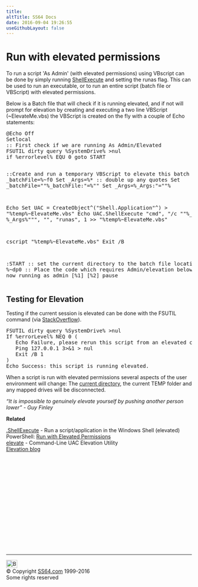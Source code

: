 ```yaml
---
title:
altTitle: SS64 Docs
date: 2016-09-04 19:26:55
useGithubLayout: false
---
```

<!-- #BeginLibraryItem "/Library/head_vbsyntax.lbi" --><!-- #EndLibraryItem --><h1>Run with elevated permissions</h1>
<p>To run a script 'As Admin' (with elevated permissions) using VBscript can be done by simply running <a href="shellexecute.html">ShellExecute</a> and setting the <span class="code">runas</span> flag. This can be used to run an executable, or to run an entire script (batch file or VBScript) with elevated permissions.</p>
<p>Below is a Batch file that will check if it is running elevated, and if not will prompt for elevation by creating and executing a two line VBScript (~ElevateMe.vbs) the VBScript is created on the fly with a couple of Echo statements:</p>
<pre>@Echo Off
Setlocal
:: First check if we are running As Admin/Elevated
FSUTIL dirty query %SystemDrive% &gt;nul
if %errorlevel% EQU 0 goto START

::Create and run a temporary VBScript to elevate this batch file
   Set _batchFile=%~f0
   Set _Args=%*
   :: double up any quotes
   Set _batchFile=""%_batchFile:"=%""
   Set _Args=%_Args:"=""%

   Echo Set UAC = CreateObject^("Shell.Application"^) &gt; "%temp%\~ElevateMe.vbs"
   Echo UAC.ShellExecute "cmd", "/c ""%_batchFile% %_Args%""", "", "runas", 1 &gt;&gt; "%temp%\~ElevateMe.vbs"

   cscript "%temp%\~ElevateMe.vbs" 
   Exit /B

:START
:: set the current directory to the batch file location
cd /d %~dp0
:: Place the code which requires Admin/elevation below
Echo We are now running as admin [%1] [%2]
pause</pre>
<h2>Testing for Elevation</h2>
<p>Testing if the current session is elevated  can be done with the FSUTIL command (via <a href="http://stackoverflow.com/a/21295806/1720814">StackOverflow</a>).</p>
<pre>FSUTIL dirty query %SystemDrive% &gt;nul
If %errorLevel% NEQ 0 (
   Echo Failure, please rerun this script from an elevated command prompt. Exiting...
   Ping 127.0.0.1 3&gt;&amp;1 &gt; nul
   Exit /B 1
) 
Echo Success: this script is running elevated.</pre>
<p>When a script is run with elevated permissions several aspects of the user environment will change: The <a href="../nt/cd.html">current directory</a>, the current TEMP folder and any mapped drives will be disconnected.</p>
<p class="quote"><i>“It is impossible to genuinely elevate yourself by pushing another person lower” - Guy Finley</i></p>
<p><b>Related</b></p>
<p><a href="shellexecute.html">.ShellExecute</a> - Run a script/application in the Windows Shell (elevated)<br>
PowerShell: <a href="../ps/syntax-elevate.html">Run with Elevated Permissions</a><br>
<a href="http://code.kliu.org/misc/elevate/">elevate</a> - Command-Line UAC Elevation Utility<br>
<a href="http://blogs.technet.com/b/elevationpowertoys/">Elevation blog</a></p><!-- #BeginLibraryItem "/Library/foot_vb.lbi" --><p>
<!-- VB300 -->
<ins class="adsbygoogle" style="display:inline-block;width:300px;height:250px" data-ad-client="ca-pub-6140977852749469" data-ad-slot="1683739502"></ins>
<script>
(adsbygoogle = window.adsbygoogle || []).push({});
</script></p>
<hr>
<div id="bl" class="footer"><a href="syntax-elevate.html#"><img src="../images/top.png" width="30" height="22" alt="Back to the Top"></a></div>
<div id="br" class="footer, tagline">© Copyright <a href="../index.html">SS64.com</a> 1999-2016<br>
Some rights reserved</div><!-- #EndLibraryItem -->

